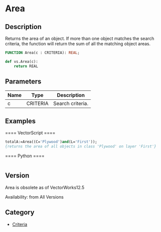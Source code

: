 # Area

## Description
Returns the area of an object. If more than one object matches the search criteria, the function will return the sum of all the matching object areas.

```pascal
FUNCTION Area(c : CRITERIA): REAL;
```

```python
def vs.Area(c):
    return REAL
```

## Parameters
|Name|Type|Description|
|---|---|---|
|c|CRITERIA|Search criteria.|

## Examples
==== VectorScript ====
```pascal
totalA:=Area((C='Plywood')and(L='First'));
{returns the area of all objects in class 'Plywood' on layer 'First'}
```
==== Python ====
```python

```

## Version
Area is obsolete as of VectorWorks12.5<P>


Availability: from All Versions

## Category
* [Criteria](../Categories/Criteria.md)
